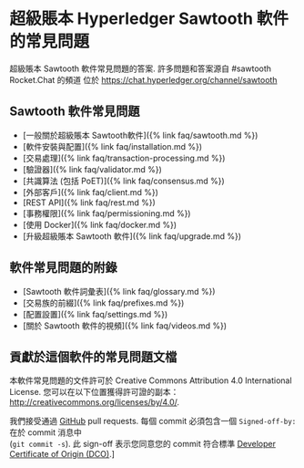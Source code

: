 # 超級賬本 Hyperledger Sawtooth 軟件的常見問題

<!--
  版權 Copyright (c) 2018, Intel Corporation.
  © 版權 Copyright 2021, 劉建基 博士, <kenty@kenty.com>.
  許可於 Creative Commons Attribution 4.0 International License
  https://creativecommons.org/licenses/by/4.0/ 
-->

超級賬本 Sawtooth 軟件常見問題的答案. 許多問題和答案源自 \#sawtooth Rocket.Chat 的頻道
位於 <https://chat.hyperledger.org/channel/sawtooth>

 

## Sawtooth 軟件常見問題

-   [一般關於超級賬本 Sawtooth軟件]({% link faq/sawtooth.md %})
-   [軟件安裝與配置]({% link faq/installation.md %})
-   [交易處理]({% link faq/transaction-processing.md %})
-   [驗證器]({% link faq/validator.md %})
-   [共識算法 (包括 PoET)]({% link faq/consensus.md %})
-   [外部客戶]({% link faq/client.md %})
-   [REST API]({% link faq/rest.md %})
-   [事務權限]({% link faq/permissioning.md %})
-   [使用 Docker]({% link faq/docker.md %})
-   [升級超級賬本 Sawtooth 軟件]({% link faq/upgrade.md %})

 

## 軟件常見問題的附錄

-   [Sawtooth 軟件詞彙表]({% link faq/glossary.md %})
-   [交易族的前綴]({% link faq/prefixes.md %})
-   [配置設置]({% link faq/settings.md %})
-   [關於 Sawtooth 軟件的視頻]({% link faq/videos.md %})

 

## 貢獻於這個軟件的常見問題文檔

本軟件常見問題的文件許可於 Creative Commons Attribution 4.0
International License. 您可以在以下位置獲得許可證的副本：
<http://creativecommons.org/licenses/by/4.0/>.

我們接受通過 [GitHub](https://github.com/hyperledger/sawtooth-website) pull requests.
每個 commit 必須包含一個 `Signed-off-by:` 在於 commit 消息中 <br/>
(`git commit -s`). 此 sign-off 表示您同意您的 commit 符合標準 [Developer Certificate of Origin (DCO)](https://developercertificate.org/).\]